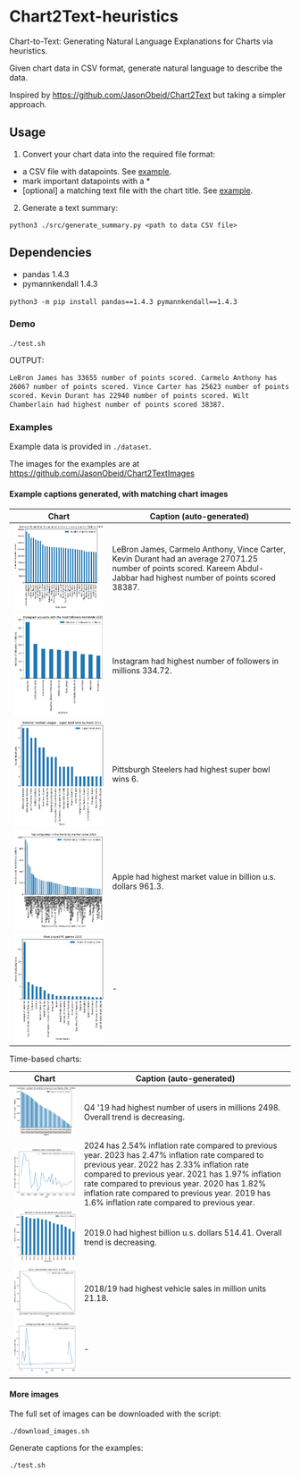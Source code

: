 # Chart2Text-heuristics
Chart-to-Text: Generating Natural Language Explanations for Charts via heuristics.

Given chart data in CSV format, generate natural language to describe the data.

Inspired by https://github.com/JasonObeid/Chart2Text but taking a simpler approach.

## Usage

1. Convert your chart data into the required file format:

- a CSV file with datapoints. See [example](./examples/dataset/data/1.csv).
- mark important datapoints with a *
- [optional] a matching text file with the chart title. See [example](./examples/dataset/titles/1.txt).

2. Generate a text summary:

```
python3 ./src/generate_summary.py <path to data CSV file>
```

## Dependencies

- pandas 1.4.3
- pymannkendall 1.4.3

`python3 -m pip install pandas==1.4.3 pymannkendall==1.4.3`

### Demo

```
./test.sh
```

OUTPUT:

```
LeBron James has 33655 number of points scored. Carmelo Anthony has 26067 number of points scored. Vince Carter has 25623 number of points scored. Kevin Durant has 22940 number of points scored. Wilt Chamberlain had highest number of points scored 38387.
```

### Examples

Example data is provided in `./dataset`.

The images for the examples are at https://github.com/JasonObeid/Chart2TextImages

#### Example captions generated, with matching chart images

| Chart | Caption (auto-generated) |
|---|---|
| ![1.png](./examples/images/1.png) | LeBron James, Carmelo Anthony, Vince Carter, Kevin Durant had an average 27071.25 number of points scored. Kareem Abdul-Jabbar had highest number of points scored 38387. |
| ![2.png](./examples/images/2.png) | Instagram had highest number of followers in millions 334.72. |
| ![3.png](./examples/images/3.png) | Pittsburgh Steelers had highest super bowl wins 6. |
| ![4.png](./examples/images/4.png) | Apple had highest market value in billion u.s. dollars 961.3. |
| ![5.png](./examples/images/5.png) | - |

Time-based charts:


| Chart | Caption (auto-generated) |
|---|---|
| ![0.time.png](./examples/images/0.time.png) | Q4 '19 had highest number of users in millions 2498. Overall trend is decreasing. |
| ![101.time.png](./examples/images/101.time.png) | 2024 has 2.54% inflation rate compared to previous year. 2023 has 2.47% inflation rate compared to previous year. 2022 has 2.33% inflation rate compared to previous year. 2021 has 1.97% inflation rate compared to previous year. 2020 has 1.82% inflation rate compared to previous year. 2019 has 1.6% inflation rate compared to previous year. |
| ![104.time.png](./examples/images/104.time.png) | 2019.0 had highest billion u.s. dollars 514.41. Overall trend is decreasing. |
| ![105.time.png](./examples/images/105.time.png) | 2018/19 had highest vehicle sales in million units 21.18. |
| ![115.time.multiple-peaks.png](./examples/images/115.time.multiple-peaks.png) | - |

#### More images
The full set of images can be downloaded with the script:

```
./download_images.sh
```

Generate captions for the examples:

```
./test.sh
```